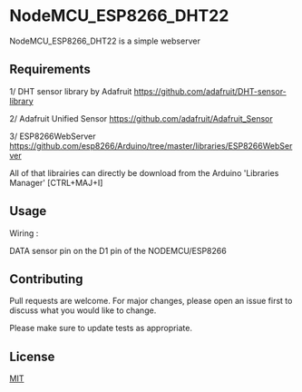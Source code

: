 # NodeMCU_ESP8266_DHT22

NodeMCU_ESP8266_DHT22 is a simple webserver 

## Requirements

1/ DHT sensor library by Adafruit https://github.com/adafruit/DHT-sensor-library 


2/ Adafruit Unified Sensor https://github.com/adafruit/Adafruit_Sensor


3/ ESP8266WebServer https://github.com/esp8266/Arduino/tree/master/libraries/ESP8266WebServer


All of that librairies can directly be download from the Arduino 'Libraries Manager' [CTRL+MAJ+I]




## Usage

Wiring : 

DATA sensor pin on the D1 pin of the NODEMCU/ESP8266

## Contributing
Pull requests are welcome. For major changes, please open an issue first to discuss what you would like to change.

Please make sure to update tests as appropriate.

## License
[MIT](https://choosealicense.com/licenses/mit/)


